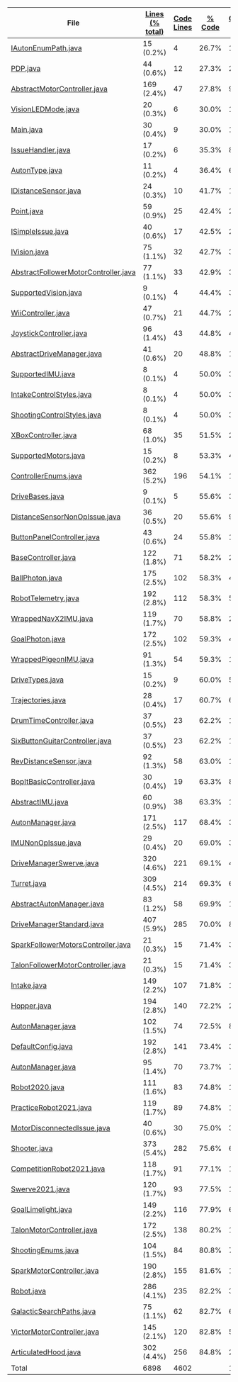 
|File|[Lines (% total)](https://github.com/jojo2357/CodeStats/tree/main/Statistics/LinesDescending.md/)|[Code Lines](https://github.com/jojo2357/CodeStats/tree/main/Statistics/CodeDescending.md/)|[% Code](https://github.com/jojo2357/CodeStats/tree/main/Statistics/ProportionCodeDescending.md/)|[Comment Lines](https://github.com/jojo2357/CodeStats/tree/main/Statistics/CommentsDescending.md/)|[% Comment](https://github.com/jojo2357/CodeStats/tree/main/Statistics/ProportionCommentsDescending.md/)|[Blank Lines](https://github.com/jojo2357/CodeStats/tree/main/Statistics/BlanksDescending.md/)|[% Blank](https://github.com/jojo2357/CodeStats/tree/main/Statistics/ProportionBlanksDescending.md/)|
| --- | --- | --- | --- | --- | --- | --- | --- |
|[IAutonEnumPath.java](https://github.com/jojo2357/CodeStats/tree/main/src/main/java/frc/drive/auton/IAutonEnumPath.java)|15 (0.2%)|4|26.7%|10|66.7%|1|6.7%|
|[PDP.java](https://github.com/jojo2357/CodeStats/tree/main/src/main/java/frc/pdp/PDP.java)|44 (0.6%)|12|27.3%|26|59.1%|6|13.6%|
|[AbstractMotorController.java](https://github.com/jojo2357/CodeStats/tree/main/src/main/java/frc/motors/AbstractMotorController.java)|169 (2.4%)|47|27.8%|99|58.6%|23|13.6%|
|[VisionLEDMode.java](https://github.com/jojo2357/CodeStats/tree/main/src/main/java/frc/vision/camera/VisionLEDMode.java)|20 (0.3%)|6|30.0%|13|65.0%|1|5.0%|
|[Main.java](https://github.com/jojo2357/CodeStats/tree/main/src/main/java/frc/robot/Main.java)|30 (0.4%)|9|30.0%|17|56.7%|4|13.3%|
|[IssueHandler.java](https://github.com/jojo2357/CodeStats/tree/main/src/main/java/frc/selfdiagnostics/IssueHandler.java)|17 (0.2%)|6|35.3%|8|47.1%|3|17.6%|
|[AutonType.java](https://github.com/jojo2357/CodeStats/tree/main/src/main/java/frc/drive/auton/AutonType.java)|11 (0.2%)|4|36.4%|6|54.5%|1|9.1%|
|[IDistanceSensor.java](https://github.com/jojo2357/CodeStats/tree/main/src/main/java/frc/vision/distancesensor/IDistanceSensor.java)|24 (0.3%)|10|41.7%|11|45.8%|3|12.5%|
|[Point.java](https://github.com/jojo2357/CodeStats/tree/main/src/main/java/frc/drive/auton/Point.java)|59 (0.9%)|25|42.4%|27|45.8%|7|11.9%|
|[ISimpleIssue.java](https://github.com/jojo2357/CodeStats/tree/main/src/main/java/frc/selfdiagnostics/ISimpleIssue.java)|40 (0.6%)|17|42.5%|20|50.0%|3|7.5%|
|[IVision.java](https://github.com/jojo2357/CodeStats/tree/main/src/main/java/frc/vision/camera/IVision.java)|75 (1.1%)|32|42.7%|30|40.0%|13|17.3%|
|[AbstractFollowerMotorController.java](https://github.com/jojo2357/CodeStats/tree/main/src/main/java/frc/motors/followers/AbstractFollowerMotorController.java)|77 (1.1%)|33|42.9%|35|45.5%|9|11.7%|
|[SupportedVision.java](https://github.com/jojo2357/CodeStats/tree/main/src/main/java/frc/vision/camera/SupportedVision.java)|9 (0.1%)|4|44.4%|3|33.3%|2|22.2%|
|[WiiController.java](https://github.com/jojo2357/CodeStats/tree/main/src/main/java/frc/controllers/WiiController.java)|47 (0.7%)|21|44.7%|21|44.7%|5|10.6%|
|[JoystickController.java](https://github.com/jojo2357/CodeStats/tree/main/src/main/java/frc/controllers/JoystickController.java)|96 (1.4%)|43|44.8%|44|45.8%|9|9.4%|
|[AbstractDriveManager.java](https://github.com/jojo2357/CodeStats/tree/main/src/main/java/frc/drive/AbstractDriveManager.java)|41 (0.6%)|20|48.8%|14|34.1%|7|17.1%|
|[SupportedIMU.java](https://github.com/jojo2357/CodeStats/tree/main/src/main/java/frc/telemetry/imu/SupportedIMU.java)|8 (0.1%)|4|50.0%|3|37.5%|1|12.5%|
|[IntakeControlStyles.java](https://github.com/jojo2357/CodeStats/tree/main/src/main/java/frc/ballstuff/intaking/IntakeControlStyles.java)|8 (0.1%)|4|50.0%|3|37.5%|1|12.5%|
|[ShootingControlStyles.java](https://github.com/jojo2357/CodeStats/tree/main/src/main/java/frc/ballstuff/shooting/ShootingControlStyles.java)|8 (0.1%)|4|50.0%|3|37.5%|1|12.5%|
|[XBoxController.java](https://github.com/jojo2357/CodeStats/tree/main/src/main/java/frc/controllers/XBoxController.java)|68 (1.0%)|35|51.5%|26|38.2%|7|10.3%|
|[SupportedMotors.java](https://github.com/jojo2357/CodeStats/tree/main/src/main/java/frc/motors/SupportedMotors.java)|15 (0.2%)|8|53.3%|4|26.7%|3|20.0%|
|[ControllerEnums.java](https://github.com/jojo2357/CodeStats/tree/main/src/main/java/frc/controllers/ControllerEnums.java)|362 (5.2%)|196|54.1%|110|30.4%|56|15.5%|
|[DriveBases.java](https://github.com/jojo2357/CodeStats/tree/main/src/main/java/frc/drive/DriveBases.java)|9 (0.1%)|5|55.6%|3|33.3%|1|11.1%|
|[DistanceSensorNonOpIssue.java](https://github.com/jojo2357/CodeStats/tree/main/src/main/java/frc/selfdiagnostics/DistanceSensorNonOpIssue.java)|36 (0.5%)|20|55.6%|9|25.0%|7|19.4%|
|[ButtonPanelController.java](https://github.com/jojo2357/CodeStats/tree/main/src/main/java/frc/controllers/ButtonPanelController.java)|43 (0.6%)|24|55.8%|14|32.6%|5|11.6%|
|[BaseController.java](https://github.com/jojo2357/CodeStats/tree/main/src/main/java/frc/controllers/BaseController.java)|122 (1.8%)|71|58.2%|28|23.0%|23|18.9%|
|[BallPhoton.java](https://github.com/jojo2357/CodeStats/tree/main/src/main/java/frc/vision/camera/BallPhoton.java)|175 (2.5%)|102|58.3%|47|26.9%|26|14.9%|
|[RobotTelemetry.java](https://github.com/jojo2357/CodeStats/tree/main/src/main/java/frc/telemetry/RobotTelemetry.java)|192 (2.8%)|112|58.3%|54|28.1%|26|13.5%|
|[WrappedNavX2IMU.java](https://github.com/jojo2357/CodeStats/tree/main/src/main/java/frc/telemetry/imu/WrappedNavX2IMU.java)|119 (1.7%)|70|58.8%|29|24.4%|20|16.8%|
|[GoalPhoton.java](https://github.com/jojo2357/CodeStats/tree/main/src/main/java/frc/vision/camera/GoalPhoton.java)|172 (2.5%)|102|59.3%|43|25.0%|27|15.7%|
|[WrappedPigeonIMU.java](https://github.com/jojo2357/CodeStats/tree/main/src/main/java/frc/telemetry/imu/WrappedPigeonIMU.java)|91 (1.3%)|54|59.3%|15|16.5%|22|24.2%|
|[DriveTypes.java](https://github.com/jojo2357/CodeStats/tree/main/src/main/java/frc/drive/DriveTypes.java)|15 (0.2%)|9|60.0%|5|33.3%|1|6.7%|
|[Trajectories.java](https://github.com/jojo2357/CodeStats/tree/main/src/main/java/frc/drive/auton/followtrajectory/Trajectories.java)|28 (0.4%)|17|60.7%|6|21.4%|5|17.9%|
|[DrumTimeController.java](https://github.com/jojo2357/CodeStats/tree/main/src/main/java/frc/controllers/DrumTimeController.java)|37 (0.5%)|23|62.2%|10|27.0%|4|10.8%|
|[SixButtonGuitarController.java](https://github.com/jojo2357/CodeStats/tree/main/src/main/java/frc/controllers/SixButtonGuitarController.java)|37 (0.5%)|23|62.2%|10|27.0%|4|10.8%|
|[RevDistanceSensor.java](https://github.com/jojo2357/CodeStats/tree/main/src/main/java/frc/vision/distancesensor/RevDistanceSensor.java)|92 (1.3%)|58|63.0%|11|12.0%|23|25.0%|
|[BopItBasicController.java](https://github.com/jojo2357/CodeStats/tree/main/src/main/java/frc/controllers/BopItBasicController.java)|30 (0.4%)|19|63.3%|8|26.7%|3|10.0%|
|[AbstractIMU.java](https://github.com/jojo2357/CodeStats/tree/main/src/main/java/frc/telemetry/imu/AbstractIMU.java)|60 (0.9%)|38|63.3%|10|16.7%|12|20.0%|
|[AutonManager.java](https://github.com/jojo2357/CodeStats/tree/main/src/main/java/frc/drive/auton/galacticsearch/AutonManager.java)|171 (2.5%)|117|68.4%|31|18.1%|23|13.5%|
|[IMUNonOpIssue.java](https://github.com/jojo2357/CodeStats/tree/main/src/main/java/frc/selfdiagnostics/IMUNonOpIssue.java)|29 (0.4%)|20|69.0%|3|10.3%|6|20.7%|
|[DriveManagerSwerve.java](https://github.com/jojo2357/CodeStats/tree/main/src/main/java/frc/drive/DriveManagerSwerve.java)|320 (4.6%)|221|69.1%|48|15.0%|51|15.9%|
|[Turret.java](https://github.com/jojo2357/CodeStats/tree/main/src/main/java/frc/ballstuff/shooting/Turret.java)|309 (4.5%)|214|69.3%|67|21.7%|28|9.1%|
|[AbstractAutonManager.java](https://github.com/jojo2357/CodeStats/tree/main/src/main/java/frc/drive/auton/AbstractAutonManager.java)|83 (1.2%)|58|69.9%|15|18.1%|10|12.0%|
|[DriveManagerStandard.java](https://github.com/jojo2357/CodeStats/tree/main/src/main/java/frc/drive/DriveManagerStandard.java)|407 (5.9%)|285|70.0%|89|21.9%|33|8.1%|
|[SparkFollowerMotorsController.java](https://github.com/jojo2357/CodeStats/tree/main/src/main/java/frc/motors/followers/SparkFollowerMotorsController.java)|21 (0.3%)|15|71.4%|3|14.3%|3|14.3%|
|[TalonFollowerMotorController.java](https://github.com/jojo2357/CodeStats/tree/main/src/main/java/frc/motors/followers/TalonFollowerMotorController.java)|21 (0.3%)|15|71.4%|3|14.3%|3|14.3%|
|[Intake.java](https://github.com/jojo2357/CodeStats/tree/main/src/main/java/frc/ballstuff/intaking/Intake.java)|149 (2.2%)|107|71.8%|19|12.8%|23|15.4%|
|[Hopper.java](https://github.com/jojo2357/CodeStats/tree/main/src/main/java/frc/ballstuff/intaking/Hopper.java)|194 (2.8%)|140|72.2%|29|14.9%|25|12.9%|
|[AutonManager.java](https://github.com/jojo2357/CodeStats/tree/main/src/main/java/frc/drive/auton/galacticsearchscam/AutonManager.java)|102 (1.5%)|74|72.5%|8|7.8%|20|19.6%|
|[DefaultConfig.java](https://github.com/jojo2357/CodeStats/tree/main/src/main/java/frc/robot/robotconfigs/DefaultConfig.java)|192 (2.8%)|141|73.4%|33|17.2%|18|9.4%|
|[AutonManager.java](https://github.com/jojo2357/CodeStats/tree/main/src/main/java/frc/drive/auton/followtrajectory/AutonManager.java)|95 (1.4%)|70|73.7%|7|7.4%|18|18.9%|
|[Robot2020.java](https://github.com/jojo2357/CodeStats/tree/main/src/main/java/frc/robot/robotconfigs/twentytwenty/Robot2020.java)|111 (1.6%)|83|74.8%|10|9.0%|18|16.2%|
|[PracticeRobot2021.java](https://github.com/jojo2357/CodeStats/tree/main/src/main/java/frc/robot/robotconfigs/twentyone/PracticeRobot2021.java)|119 (1.7%)|89|74.8%|11|9.2%|19|16.0%|
|[MotorDisconnectedIssue.java](https://github.com/jojo2357/CodeStats/tree/main/src/main/java/frc/selfdiagnostics/MotorDisconnectedIssue.java)|40 (0.6%)|30|75.0%|3|7.5%|7|17.5%|
|[Shooter.java](https://github.com/jojo2357/CodeStats/tree/main/src/main/java/frc/ballstuff/shooting/Shooter.java)|373 (5.4%)|282|75.6%|62|16.6%|29|7.8%|
|[CompetitionRobot2021.java](https://github.com/jojo2357/CodeStats/tree/main/src/main/java/frc/robot/robotconfigs/twentyone/CompetitionRobot2021.java)|118 (1.7%)|91|77.1%|10|8.5%|17|14.4%|
|[Swerve2021.java](https://github.com/jojo2357/CodeStats/tree/main/src/main/java/frc/robot/robotconfigs/twentyone/Swerve2021.java)|120 (1.7%)|93|77.5%|10|8.3%|17|14.2%|
|[GoalLimelight.java](https://github.com/jojo2357/CodeStats/tree/main/src/main/java/frc/vision/camera/GoalLimelight.java)|149 (2.2%)|116|77.9%|6|4.0%|27|18.1%|
|[TalonMotorController.java](https://github.com/jojo2357/CodeStats/tree/main/src/main/java/frc/motors/TalonMotorController.java)|172 (2.5%)|138|80.2%|13|7.6%|21|12.2%|
|[ShootingEnums.java](https://github.com/jojo2357/CodeStats/tree/main/src/main/java/frc/ballstuff/shooting/ShootingEnums.java)|104 (1.5%)|84|80.8%|7|6.7%|13|12.5%|
|[SparkMotorController.java](https://github.com/jojo2357/CodeStats/tree/main/src/main/java/frc/motors/SparkMotorController.java)|190 (2.8%)|155|81.6%|14|7.4%|21|11.1%|
|[Robot.java](https://github.com/jojo2357/CodeStats/tree/main/src/main/java/frc/robot/Robot.java)|286 (4.1%)|235|82.2%|32|11.2%|19|6.6%|
|[GalacticSearchPaths.java](https://github.com/jojo2357/CodeStats/tree/main/src/main/java/frc/drive/auton/galacticsearch/GalacticSearchPaths.java)|75 (1.1%)|62|82.7%|6|8.0%|7|9.3%|
|[VictorMotorController.java](https://github.com/jojo2357/CodeStats/tree/main/src/main/java/frc/motors/VictorMotorController.java)|145 (2.1%)|120|82.8%|5|3.4%|20|13.8%|
|[ArticulatedHood.java](https://github.com/jojo2357/CodeStats/tree/main/src/main/java/frc/ballstuff/shooting/ArticulatedHood.java)|302 (4.4%)|256|84.8%|24|7.9%|22|7.3%|
|Total|6898|4602| |1403| |893| |
